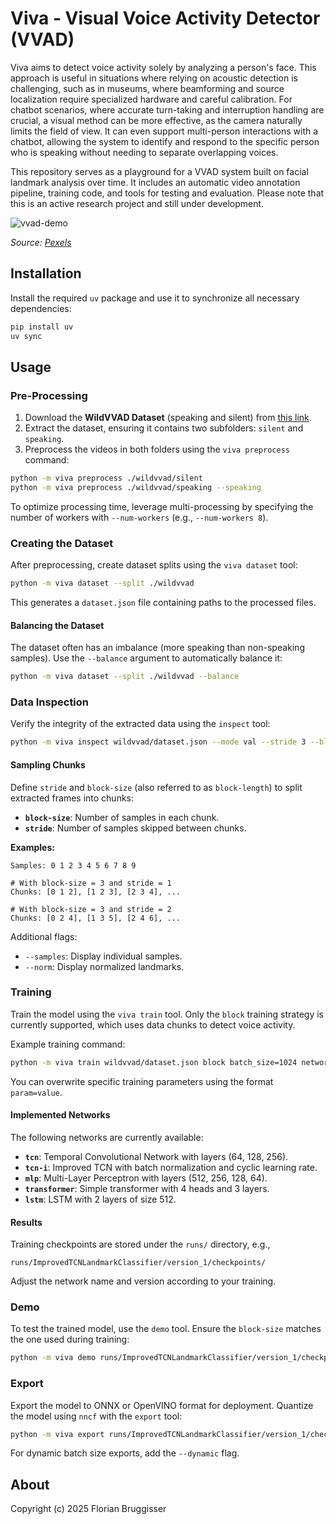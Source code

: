 # Viva - Visual Voice Activity Detector (VVAD)

Viva aims to detect voice activity solely by analyzing a person's face. This approach is useful in situations where relying on acoustic detection is challenging, such as in museums, where beamforming and source localization require specialized hardware and careful calibration. For chatbot scenarios, where accurate turn-taking and interruption handling are crucial, a visual method can be more effective, as the camera naturally limits the field of view. It can even support multi-person interactions with a chatbot, allowing the system to identify and respond to the specific person who is speaking without needing to separate overlapping voices.

This repository serves as a playground for a VVAD system built on facial landmark analysis over time. It includes an automatic video annotation pipeline, training code, and tools for testing and evaluation. Please note that this is an active research project and still under development.

![vvad-demo](https://github.com/user-attachments/assets/e8f454ad-0a81-4953-968b-e47b4bcdabcf)

*Source: [Pexels](https://www.pexels.com/video/a-woman-reading-a-script-while-doing-a-streaming-8552830/)*

## Installation

Install the required `uv` package and use it to synchronize all necessary dependencies:

```bash
pip install uv
uv sync
```

## Usage

### Pre-Processing
1. Download the **WildVVAD Dataset** (speaking and silent) from [this link](https://team.inria.fr/perception/research/vvad/).
2. Extract the dataset, ensuring it contains two subfolders: `silent` and `speaking`.
3. Preprocess the videos in both folders using the `viva preprocess` command:

```bash
python -m viva preprocess ./wildvvad/silent
python -m viva preprocess ./wildvvad/speaking --speaking
```

To optimize processing time, leverage multi-processing by specifying the number of workers with `--num-workers` (e.g., `--num-workers 8`).

### Creating the Dataset

After preprocessing, create dataset splits using the `viva dataset` tool:

```bash
python -m viva dataset --split ./wildvvad
```

This generates a `dataset.json` file containing paths to the processed files.

#### Balancing the Dataset
The dataset often has an imbalance (more speaking than non-speaking samples). Use the `--balance` argument to automatically balance it:

```bash
python -m viva dataset --split ./wildvvad --balance
```

### Data Inspection

Verify the integrity of the extracted data using the `inspect` tool:

```bash
python -m viva inspect wildvvad/dataset.json --mode val --stride 3 --block-size 5
```

#### Sampling Chunks
Define `stride` and `block-size` (also referred to as `block-length`) to split extracted frames into chunks:

- **`block-size`**: Number of samples in each chunk.
- **`stride`**: Number of samples skipped between chunks.

**Examples:**

```text
Samples: 0 1 2 3 4 5 6 7 8 9

# With block-size = 3 and stride = 1
Chunks: [0 1 2], [1 2 3], [2 3 4], ...

# With block-size = 3 and stride = 2
Chunks: [0 2 4], [1 3 5], [2 4 6], ...
```

Additional flags:
- `--samples`: Display individual samples.
- `--norm`: Display normalized landmarks.

### Training

Train the model using the `viva train` tool. Only the `block` training strategy is currently supported, which uses data chunks to detect voice activity.

Example training command:

```bash
python -m viva train wildvvad/dataset.json block batch_size=1024 network=tcn-i block_length=30 stride=1
```

You can overwrite specific training parameters using the format `param=value`.

#### Implemented Networks
The following networks are currently available:

- **`tcn`**: Temporal Convolutional Network with layers (64, 128, 256).
- **`tcn-i`**: Improved TCN with batch normalization and cyclic learning rate.
- **`mlp`**: Multi-Layer Perceptron with layers (512, 256, 128, 64).
- **`transformer`**: Simple transformer with 4 heads and 3 layers.
- **`lstm`**: LSTM with 2 layers of size 512.

#### Results
Training checkpoints are stored under the `runs/` directory, e.g.,

```text
runs/ImprovedTCNLandmarkClassifier/version_1/checkpoints/
```

Adjust the network name and version according to your training.

### Demo

To test the trained model, use the `demo` tool. Ensure the `block-size` matches the one used during training:

```bash
python -m viva demo runs/ImprovedTCNLandmarkClassifier/version_1/checkpoints/best.ckpt --block-size 10
```

### Export

Export the model to ONNX or OpenVINO format for deployment. Quantize the model using `nncf` with the `export` tool:

```bash
python -m viva export runs/ImprovedTCNLandmarkClassifier/version_1/checkpoints/best.ckpt wildvvad/dataset.json --block-length 30 --stride 1
```

For dynamic batch size exports, add the `--dynamic` flag.

## About

Copyright (c) 2025 Florian Bruggisser
